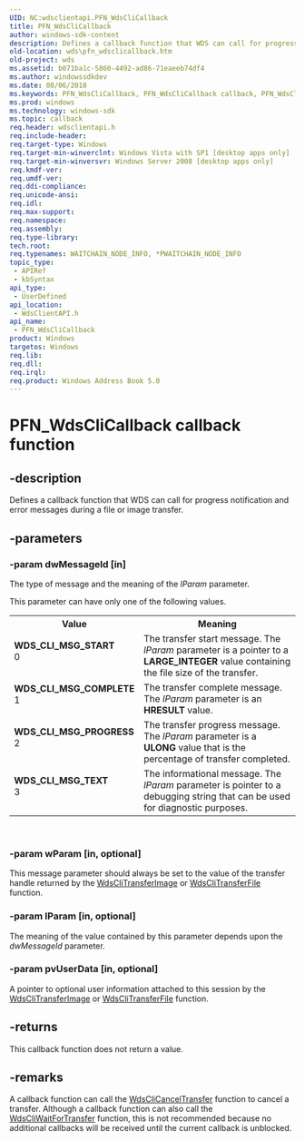 ```yaml
---
UID: NC:wdsclientapi.PFN_WdsCliCallback
title: PFN_WdsCliCallback
author: windows-sdk-content
description: Defines a callback function that WDS can call for progress notification and error messages during a file or image transfer.
old-location: wds\pfn_wdsclicallback.htm
old-project: wds
ms.assetid: b071ba1c-5860-4492-ad86-71eaeeb74df4
ms.author: windowssdkdev
ms.date: 08/06/2018
ms.keywords: PFN_WdsCliCallback, PFN_WdsCliCallback callback, PFN_WdsCliCallback callback function [Windows Deployment Services], WDS_CLI_MSG_COMPLETE, WDS_CLI_MSG_PROGRESS, WDS_CLI_MSG_START, WDS_CLI_MSG_TEXT, wds.pfn_wdsclicallback, wdsclientapi/PFN_WdsCliCallback
ms.prod: windows
ms.technology: windows-sdk
ms.topic: callback
req.header: wdsclientapi.h
req.include-header: 
req.target-type: Windows
req.target-min-winverclnt: Windows Vista with SP1 [desktop apps only]
req.target-min-winversvr: Windows Server 2008 [desktop apps only]
req.kmdf-ver: 
req.umdf-ver: 
req.ddi-compliance: 
req.unicode-ansi: 
req.idl: 
req.max-support: 
req.namespace: 
req.assembly: 
req.type-library: 
tech.root: 
req.typenames: WAITCHAIN_NODE_INFO, *PWAITCHAIN_NODE_INFO
topic_type:
 - APIRef
 - kbSyntax
api_type:
 - UserDefined
api_location:
 - WdsClientAPI.h
api_name:
 - PFN_WdsCliCallback
product: Windows
targetos: Windows
req.lib: 
req.dll: 
req.irql: 
req.product: Windows Address Book 5.0
---
```


# PFN_WdsCliCallback callback function


## -description


Defines a callback function that WDS can call for progress notification and error messages during a 
    file or image transfer.


## -parameters




### -param dwMessageId [in]

The type of message and the meaning of the <i>lParam</i> parameter.


This parameter can have only one of the following values.



<table>
<tr>
<th>Value</th>
<th>Meaning</th>
</tr>
<tr>
<td width="40%"><a id="WDS_CLI_MSG_START"></a><a id="wds_cli_msg_start"></a><dl>
<dt><b>WDS_CLI_MSG_START</b></dt>
<dt>0</dt>
</dl>
</td>
<td width="60%">
The transfer start message. The <i>lParam</i> parameter is a pointer to a 
        <b>LARGE_INTEGER</b> value containing the file size of the transfer.

</td>
</tr>
<tr>
<td width="40%"><a id="WDS_CLI_MSG_COMPLETE"></a><a id="wds_cli_msg_complete"></a><dl>
<dt><b>WDS_CLI_MSG_COMPLETE</b></dt>
<dt>1</dt>
</dl>
</td>
<td width="60%">
The transfer complete message. The <i>lParam</i> parameter is an 
        <b>HRESULT</b> value.

</td>
</tr>
<tr>
<td width="40%"><a id="WDS_CLI_MSG_PROGRESS"></a><a id="wds_cli_msg_progress"></a><dl>
<dt><b>WDS_CLI_MSG_PROGRESS</b></dt>
<dt>2</dt>
</dl>
</td>
<td width="60%">
The transfer progress message. The <i>lParam</i> parameter is a 
        <b>ULONG</b> value that is the percentage of transfer completed.

</td>
</tr>
<tr>
<td width="40%"><a id="WDS_CLI_MSG_TEXT"></a><a id="wds_cli_msg_text"></a><dl>
<dt><b>WDS_CLI_MSG_TEXT</b></dt>
<dt>3</dt>
</dl>
</td>
<td width="60%">
The informational message. The <i>lParam</i> parameter is pointer to a debugging string that 
        can be used for diagnostic purposes.

</td>
</tr>
</table>
 


### -param wParam [in, optional]

This message parameter should always be set to the value of the transfer handle returned by the 
      <a href="https://msdn.microsoft.com/43590cee-20d5-47da-8e35-fa4fda1da175">WdsCliTransferImage</a> or 
      <a href="https://msdn.microsoft.com/d219b7ee-4cb8-43ce-959b-4793c7df17ff">WdsCliTransferFile</a> function.


### -param lParam [in, optional]

The meaning of the value contained by this parameter depends upon the 
      <i>dwMessageId</i> parameter.


### -param pvUserData [in, optional]

A pointer to optional user information attached to this session by the 
      <a href="https://msdn.microsoft.com/43590cee-20d5-47da-8e35-fa4fda1da175">WdsCliTransferImage</a> or 
      <a href="https://msdn.microsoft.com/d219b7ee-4cb8-43ce-959b-4793c7df17ff">WdsCliTransferFile</a> function.


## -returns



This callback function does not return a value.




## -remarks



A callback function can call the 
    <a href="https://msdn.microsoft.com/8d138b95-4be1-4f53-ac15-21503408954b">WdsCliCancelTransfer</a> function to cancel a 
    transfer. Although a callback function can also call the 
    <a href="https://msdn.microsoft.com/2328ce69-5a2d-4c4e-bf24-95a379fb7faa">WdsCliWaitForTransfer</a> function, this is not 
    recommended because no additional callbacks will be received until the current callback is unblocked.



